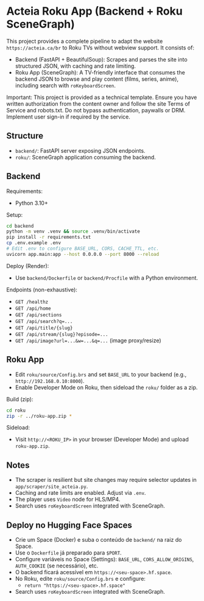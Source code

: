 # Acteia Roku App (Backend + Roku SceneGraph)

This project provides a complete pipeline to adapt the website `https://acteia.ca/br` to Roku TVs without webview support. It consists of:

- Backend (FastAPI + BeautifulSoup): Scrapes and parses the site into structured JSON, with caching and rate limiting.
- Roku App (SceneGraph): A TV-friendly interface that consumes the backend JSON to browse and play content (films, series, anime), including search with `roKeyboardScreen`.

Important: This project is provided as a technical template. Ensure you have written authorization from the content owner and follow the site Terms of Service and robots.txt. Do not bypass authentication, paywalls or DRM. Implement user sign-in if required by the service.

## Structure

- `backend/`: FastAPI server exposing JSON endpoints.
- `roku/`: SceneGraph application consuming the backend.

## Backend

Requirements:
- Python 3.10+

Setup:
```bash
cd backend
python -m venv .venv && source .venv/bin/activate
pip install -r requirements.txt
cp .env.example .env
# Edit .env to configure BASE_URL, CORS, CACHE_TTL, etc.
uvicorn app.main:app --host 0.0.0.0 --port 8000 --reload
```

Deploy (Render):
- Use `backend/Dockerfile` or `backend/Procfile` with a Python environment.

Endpoints (non-exhaustive):
- `GET /healthz`
- `GET /api/home`
- `GET /api/sections`
- `GET /api/search?q=...`
- `GET /api/title/{slug}`
- `GET /api/stream/{slug}?episode=...`
- `GET /api/image?url=...&w=...&q=...` (image proxy/resize)

## Roku App

- Edit `roku/source/Config.brs` and set `BASE_URL` to your backend (e.g., `http://192.168.0.10:8000`).
- Enable Developer Mode on Roku, then sideload the `roku/` folder as a zip.

Build (zip):
```bash
cd roku
zip -r ../roku-app.zip *
```

Sideload:
- Visit `http://<ROKU_IP>` in your browser (Developer Mode) and upload `roku-app.zip`.

## Notes
- The scraper is resilient but site changes may require selector updates in `app/scraper/site_acteia.py`.
- Caching and rate limits are enabled. Adjust via `.env`.
- The player uses `Video` node for HLS/MP4.
- Search uses `roKeyboardScreen` integrated with SceneGraph.

## Deploy no Hugging Face Spaces

- Crie um Space (Docker) e suba o conteúdo de `backend/` na raiz do Space.
- Use o `Dockerfile` já preparado para `$PORT`.
- Configure variáveis no Space (Settings): `BASE_URL`, `CORS_ALLOW_ORIGINS`, `AUTH_COOKIE` (se necessário), etc.
- O backend ficará acessível em `https://<seu-space>.hf.space`.
- No Roku, edite `roku/source/Config.brs` e configure:
  - `return "https://<seu-space>.hf.space"`
- Search uses `roKeyboardScreen` integrated with SceneGraph.
